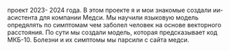 проект 2023- 2024 года. 
В этом проекте я и мои знакомые создали ии-асистента для компании Медси. 
Мы научили языковую модель опредялять по симптомам чем заболел человек на основе векторного расстояния. 
По  сути мы создали модель, которая предсказывает код МКБ-10. 
Болезни и их симптомы мы парсили с сайта медси.
